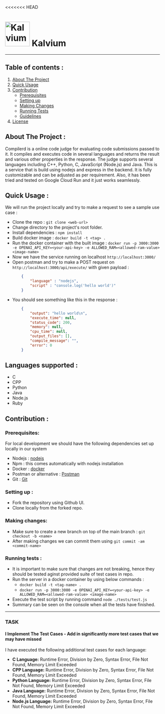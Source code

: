 <<<<<<< HEAD
# <img alt="Kalvium" src="https://kalvium.community/images/sidebar-2d-logo.svg" width="80"/> Kalvium

---

<!-- [![Contributors][contributors-shield]][contributors-url]
[![Forks][forks-shield]][forks-url]
[![Stargazers][stars-shield]][stars-url]
[![Issues][issues-shield]][issues-url] -->






## Table of contents : 
<ol>
  <li>
    <a href="#about-the-project">About The Project</a>
  </li>
  <li><a href="#quick-usage">Quick Usage</a></li>
  <li><a href="#contribution">Contribution</a>
    <ul>    
        <li><a href="#Prerequisites">Prerequisites</a></li>
    </ul>
    <ul>    
        <li><a href="#setting-up">Setting up</a></li>
    </ul>
    <ul>    
        <li><a href="#making-changes">Making Changes</a></li>
    </ul>
    <ul>    
        <li><a href="#running-tests">Running Tests</a></li>
    </ul>
    <ul>    
        <li><a href="#Guidelines">Guidelines</a></li>
    </ul>
  </li>
  <li><a href="#license">License</a></li>

</ol>



## About The Project : 
Compilerd is a online code judge for evaluating code submissions passed to it. It compiles and executes code in several languages and returns the result and various other properties in the response. The judge supports several languages including C++, Python, C, JavaScript (Node.js) and Java. 
This is a service that is build using nodejs and express in the backend.
It is fully customizable and can be adjusted as per requirement. Also, it has been tried and tested on Google Cloud Run and it just works seamlessly.


## Quick Usage :
We will run the project locally and try to make a request to see a sample use case :
  - Clone the repo : ```git clone <web-url>```
  - Change directory to the project's root folder.
  - Install dependencies : ```npm install```
  - Build docker image : ```docker build -t <tag> .```
  - Run the docker container with the built image : ```docker run -p 3000:3000 -e OPENAI_API_KEY=<your-api-key> -e ALLOWED_RAM=<allowed-ram-value> <image-name>```
  - Now we have the service running on localhost ```http://localhost:3000/```
  - Open postman and try to make a POST request on ```http://localhost:3000/api/execute/``` with given payload :
    ```json 
        {
            "language" : "nodejs", 
            "script" : "console.log('hello world')"
        } 
    ```
  - You should see something like this in the response : 
    ```json
        {
            "output": "hello world\n",
            "execute_time": null,
            "status_code": 200,
            "memory": null,
            "cpu_time": null,
            "output_files": [],
            "compile_message": "",
            "error": 0
        }
    ```

## Languages supported :
  - C
  - CPP
  - Python
  - Java
  - Node.js
  - Ruby

## Contribution :

### Prerequisites:
For local development we should have the following dependencies set up locally in our system
  - Nodejs : [nodejs](https://nodejs.org/en/download)
  - Npm : this comes automatically with nodejs installation
  - Docker : [docker](https://docs.docker.com/get-docker/)
  - Postman or alternative : [Postman](https://www.postman.com/downloads/)
  - Git : [Git](https://git-scm.com/downloads)


### Setting up :
  - Fork the repository using Github UI.
  - Clone locally from the forked repo.

### Making changes:
  - Make sure to create a new branch on top of the main branch : ```git checkout -b <name>```
  - After making changes we can commit them using ```git commit -am <commit-name>```


### Running tests : 
  - It is important to make sure that changes are not breaking, hence they should be tested aginst provided suite of test cases in repo.
  - Run the server in a docker container by using below commands :
    - ```docker build -t <tag-name> .```
    - ```docker run -p 3000:3000 -e OPENAI_API_KEY=<your-api-key> -e ALLOWED_RAM=<allowed-ram-value> <image-name>```
  - Execute the test script by running command ```node ./tests/test.js```
  - Summary can be seen on the console when all the tests have finished.
---------
###  TASK

####  I Implement The Test Cases -  Add in significantly more test cases that we may have missed

I have executed the following additional test cases for each language:

- **C Language:** Runtime Error, Division by Zero, Syntax Error, File Not Found, Memory Limit Exceeded
- **CPP Language:** Runtime Error, Division by Zero, Syntax Error, File Not Found, Memory Limit Exceeded
- **Python Language:** Runtime Error, Division by Zero, Syntax Error, File Not Found, Memory Limit Exceeded
- **Java Language:** Runtime Error, Division by Zero, Syntax Error, File Not Found, Memory Limit Exceeded
- **Node.js Language:** Runtime Error, Division by Zero, Syntax Error, File Not Found, Memory Limit Exceeded







